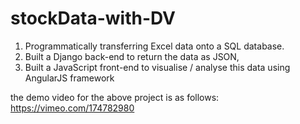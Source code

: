 # stockData-with-DV
1) Programmatically transferring Excel data onto a SQL database.
2) Built a Django back-end to return the data as JSON,  
3) Built a JavaScript front-end to visualise / analyse this data using AngularJS framework



the demo video for the above project is as follows:
https://vimeo.com/174782980

